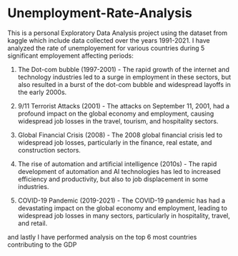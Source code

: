 # Unemployment-Rate-Analysis
This is a personal Exploratory Data Analysis project using the dataset from kaggle which include data collected over the years 1991-2021.
I have analyzed the rate of unemployement for various countries during 5 significant employement affecting periods:

1) The Dot-com bubble (1997-2001) - The rapid growth of the internet and technology industries led to a surge in employment in these sectors, but also resulted in a burst of the dot-com bubble and widespread layoffs in the early 2000s.

2) 9/11 Terrorist Attacks (2001) - The attacks on September 11, 2001, had a profound impact on the global economy and employment, causing widespread job losses in the travel, tourism, and hospitality sectors.

3) Global Financial Crisis (2008) - The 2008 global financial crisis led to widespread job losses, particularly in the finance, real estate, and construction sectors.

4) The rise of automation and artificial intelligence (2010s) - The rapid development of automation and AI technologies has led to increased efficiency and productivity, but also to job displacement in some industries.

5) COVID-19 Pandemic (2019-2021) - The COVID-19 pandemic has had a devastating impact on the global economy and employment, leading to widespread job losses in many sectors, particularly in hospitality, travel, and retail.

and lastly I have performed analysis on the top 6 most countries contributing to the GDP 
